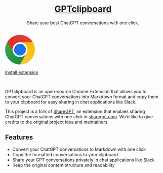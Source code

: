 <a href="https://sharegpt.com">
  <!-- img alt="GPTclipboard – Share your best ChatGPT conversations with one click." src="" -->
  <h1 align="center">GPTclipboard</h1>
</a>

<p align="center">
  Share your best ChatGPT conversations with one click.
</p>

<br>

<a href="https://chrome.google.com/webstore/detail/sharegpt-share-your-chatg/daiacboceoaocpibfodeljbdfacokfjb" target="_blank" rel="noopener noreferrer">
  <img alt="Chrome extension logo" src="./chrome.svg">
  <p>Install extension</p>
</a>

<br>

GPTclipboard is an open-source Chrome Extension that allows you to convert your ChatGPT conversations into Markdown format and copy them to your clipboard for easy sharing in chat applications like Slack.

This project is a fork of [ShareGPT](https://github.com/domeccleston/sharegpt/), an extension that enables sharing ChatGPT conversations with one click in [sharegpt.com](https://sharegpt.com). We'd like to give credits to the original project idea and maintainers.

## Features

- Convert your ChatGPT conversations to Markdown with one click
- Copy the formatted conversations to your clipboard
- Share your GPT conversations privately in chat applications like Slack
- Keep the original content structure and readability
